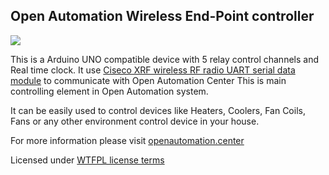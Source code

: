 ## Open Automation Wireless End-Point controller  

![](http://smartcontrol.lt/images/portfolio/S01.jpg)

This is a Arduino UNO compatible device with 5 relay control channels and Real time clock.
It use [Ciseco XRF wireless RF radio UART serial data module][] to communicate with Open Automation Center
This is main controlling element in Open Automation system.  

  
It can be easily used to control devices like Heaters, Coolers, Fan Coils, Fans or any other
environment control device in your house.
  
For more information please visit [openautomation.center](http://openautomation.center)

Licensed under [WTFPL license terms](http://www.wtfpl.net/)

[Ciseco XRF wireless RF radio UART serial data module]: http://shop.ciseco.co.uk/xrf-wireless-rf-radio-uart-serial-data-module-xbee-shaped/
